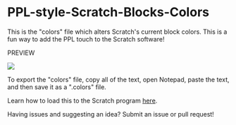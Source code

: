# PPL-style-Scratch-Blocks-Colors
This is the "colors" file which alters Scratch's current block colors. This is a fun way to add the PPL touch to the Scratch software!

PREVIEW

<img src="http://i.cubeupload.com/zefiiK.png">

To export the "colors" file, copy all of the text, open Notepad, paste the text, and then save it as a ".colors" file.

Learn how to load this to the Scratch program <a href="http://wiki.scratch.mit.edu/wiki/Edit_Block_Colors">here</a>.

Having issues and suggesting an idea? Submit an issue or pull request!
